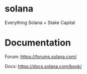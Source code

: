 # solana
Everything Solana + Stake Capital 

# Documentation

Forum: https://forums.solana.com/

Docs: https://docs.solana.com/book/
